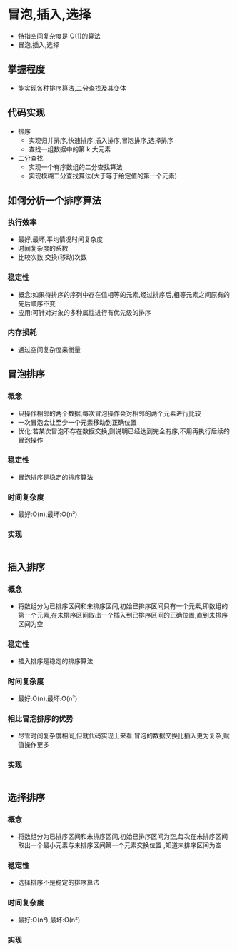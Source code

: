 # 冒泡,插入,选择

-   特指空间复杂度是 O(1)的算法
-   冒泡,插入,选择

## 掌握程度

-   能实现各种排序算法,二分查找及其变体

## 代码实现

-   排序
    -   实现归并排序,快速排序,插入排序,冒泡排序,选择排序
    -   查找一组数据中的第 k 大元素
-   二分查找
    -   实现一个有序数组的二分查找算法
    -   实现模糊二分查找算法(大于等于给定值的第一个元素)

## 如何分析一个排序算法

### 执行效率

-   最好,最坏,平均情况时间复杂度
-   时间复杂度的系数
-   比较次数,交换(移动)次数

### 稳定性

-   概念:如果待排序的序列中存在值相等的元素,经过排序后,相等元素之间原有的先后顺序不变
-   应用:可针对对象的多种属性进行有优先级的排序

### 内存损耗

-   通过空间复杂度来衡量

## 冒泡排序

### 概念

-   只操作相邻的两个数据,每次冒泡操作会对相邻的两个元素进行比较
-   一次冒泡会让至少一个元素移动到正确位置
-   优化:若某次冒泡不存在数据交换,则说明已经达到完全有序,不用再执行后续的冒泡操作

### 稳定性

-   冒泡排序是稳定的排序算法

### 时间复杂度

-   最好:O(n),最坏:O(n²)

### 实现

```js
```

## 插入排序

### 概念

-   将数组分为已排序区间和未排序区间,初始已排序区间只有一个元素,即数组的第一个元素,在未排序区间取出一个插入到已排序区间的正确位置,直到未排序区间为空

### 稳定性

-   插入排序是稳定的排序算法

### 时间复杂度

-   最好:O(n),最坏:O(n²)

### 相比冒泡排序的优势

-   尽管时间复杂度相同,但就代码实现上来看,冒泡的数据交换比插入更为复杂,赋值操作更多

### 实现

```js
```

## 选择排序

### 概念

-   将数组分为已排序区间和未排序区间,初始已排序区间为空,每次在未排序区间取出一个最小元素与未排序区间第一个元素交换位置 ,知道未排序区间为空

### 稳定性

-   选择排序不是稳定的排序算法

### 时间复杂度

-   最好:O(n²),最坏:O(n²)

### 实现

```js
```
